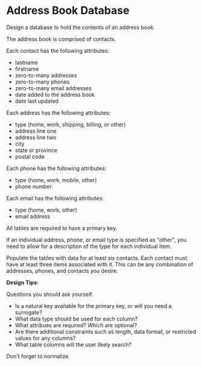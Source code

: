 # Address Book Database

Design a database to hold the contents of an address book.

The address book is comprised of contacts. 

Each contact has the following attributes:

* lastname
* firstname
* zero-to-many addresses
* zero-to-many phones
* zero-to-many email addresses
* date added to the address book
* date last updated

Each address has the following attributes:

* type (home, work, shipping, billing, or other)
* address line one
* address line two
* city
* state or province
* postal code

Each phone has the following attributes:

* type (home, work, mobile, other)
* phone number

Each email has the following attributes:

* type (home, work, other)
* email address 

All tables are required to have a primary key.

If an individual address, phone, or email type is specified as "other", you need to allow for a description of the type for each individual item.

Populate the tables with data for at least six contacts. Each contact must have at least three items associated with it.  This can be any combination of addresses, phones, and contacts you desire.

**Design Tips:**
	
Questions you should ask yourself.

* Is a natural key available for the primary key, or will you need a surrogate?
* What data type should be used for each column?
* What attribues are required? Which are optional?
* Are there additional constraints such as length, data format, or restricted values for any columns?
* What table columns will the user likely search?

Don't forget to normalize.



